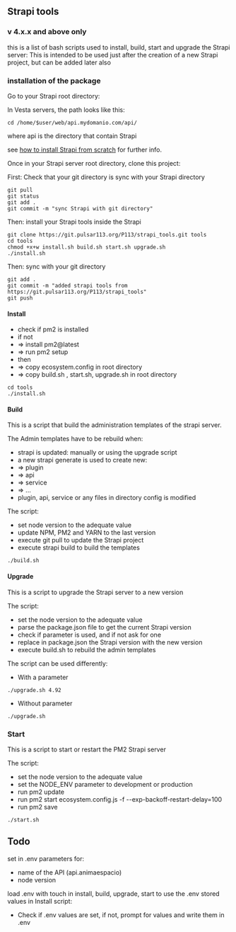 ## Strapi tools
### v 4.x.x and above only

this is a list of bash scripts used to install, build, start and upgrade the Strapi server:
This is intended to be used just after the creation of a new Strapi project, but can be added later also

### installation of the package

Go to your Strapi root directory:

In Vesta servers, the path looks like this:
```
cd /home/$user/web/api.mydomanio.com/api/
```
where api is the directory that contain Strapi

see [how to install Strapi from scratch](wiki/how-to-install-strapi) for further info.

Once in your Strapi server root directory, clone this project:

First: Check that your git directory is sync with your Strapi directory
```
git pull 
git status
git add .
git commit -m "sync Strapi with git directory"
```

Then: install your Strapi tools inside the Strapi
```
git clone https://git.pulsar113.org/P113/strapi_tools.git tools
cd tools
chmod +x+w install.sh build.sh start.sh upgrade.sh
./install.sh
```
Then: sync with your git directory
```
git add . 
git commit -m "added strapi tools from https://git.pulsar113.org/P113/strapi_tools"
git push
```

#### Install

* check if pm2 is installed 
* if not
* => install pm2@latest 
* => run pm2 setup
* then 
* => copy ecosystem.config in root directory
* => copy build.sh , start.sh, upgrade.sh in root directory

```
cd tools
./install.sh 

```

#### Build

This is a script that build the administration templates of the strapi server.

The Admin templates have to be rebuild when:

* strapi is updated: manually or using the upgrade script
* a new strapi generate is used to create new:
* => plugin
* => api
* => service
* => ...
* plugin, api, service or any files in directory config is modified 

The script:
* set node version to the adequate value
* update NPM, PM2 and YARN to the last version
* execute git pull to update the Strapi project 
* execute strapi build to build the templates

```
./build.sh

```

#### Upgrade

This is a script to upgrade the Strapi server to a new version

The script:
  * set the node version to the adequate value 
  * parse the package.json file to get the current Strapi version 
  * check if parameter is used, and if not ask for one
  * replace in package.json the Strapi version with the new version
  * execute build.sh to rebuild the admin templates

The script can be used differently:

* With a parameter 
```
./upgrade.sh 4.92
```
* Without parameter
```
./upgrade.sh

```

### Start
This is a script to start or restart the PM2 Strapi server

The script:
* set the node version to the adequate value 
* set the NODE_ENV parameter to development or production
* run pm2 update
* run pm2 start ecosystem.config.js -f --exp-backoff-restart-delay=100
* run pm2 save
```
./start.sh
```

## Todo

set in .env parameters for:
* name of the API (api.animaespacio)
* node version

load .env with touch in install, build, upgrade, start to use the .env stored values
in Install script:
* Check if .env values are set, if not, prompt for values and write them in .env
